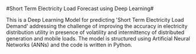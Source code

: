 #Short Term Electricity Load Forecast using Deep Learning#

This is a Deep Learning Model for predicting 'Short Term Electricity Load Demand' addressing the challenge of improving the accuracy in electricity distribution utility in presence of volatility and intermittency of distributed generation and mobile loads.
The model is structured using Artificial Neural Networks (ANNs) and the code is written in Python.
